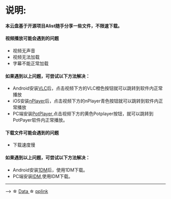 # 说明:
<!doctype html>
<html>
<head>
<meta charset="utf-8">
<title>md</title>
</head>
<body>
</div>
<h4>本云盘基于开源项目Alist随手分享一些文件，不限速下载。</h4>	
<h4>视频播放可能会遇到的问题</h4>
<ul>
<li>视频无声音</li>
<li>视频无法加载</li>
<li>字幕不能正常加载</li>
</ul>
<h4>如果遇到以上问题，可尝试以下方法解决：</h4>
<ul>
<li>Android安装<a href="https://nics.eu.org/Aliyundrive/Softs/VLC">VLC</a>后，点击视频下方的VLC橙色按钮就可以跳转到软件内正常播放</li>
<li>iOS安装<a href="https://apps.apple.com/cn/app/nplayer/id1116905928">nPlayer</a>后，点击视频下方的nPlayer青色按钮就可以跳转到软件内正常播放</li>
<li>PC端安装<a href="https://nics.eu.org/Aliyundrive/Softs/PotPlayer">PotPlayer</a>,点击视频下方的黄色Potplayer按钮，就可以跳转到PotPayer软件内正常播放。</li>
</ul></div>
</div>
<h4>下载文件可能会遇到的问题</h4>
<ul>
<li>下载速度慢</li>
</ul>
<h4>如果遇到以上问题，可尝试以下方法解决：</h4>
<ul>
<li>Android安装<a href="https://dw.pplink.xyz/d/Onedrive/IDM/1DM.apk?sign=7d623f7cf6ec339c">1DM</a>后，使用1DM下载。</li>
<li>PC端安装<a href="https://dw.pplink.xyz/d/Onedrive/IDM/IDM_v6.40.11_Repack.exe?sign=0a73f941009fd12f">IDM</a>,使用IDM下载。</li>
</ul></div>
<hr>
--&gt; ☆ <a href="https://data.pplink.xyz" target="_blank">Data </a> ☆ <a href="https://dw.pplink.xyz" target="_blank">pplink</a>
	</div>
</body>
</html>
